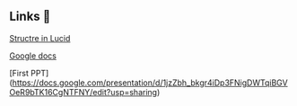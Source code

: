 ## Links 🔗
[Structre in Lucid](google.com)

[Google docs](https://docs.google.com/document/d/1iRDDvUHyqFp6fEYUWjwzQoosVaID2SuTmhczGTjOLZc/edit?usp=sharing)

[First PPT] (https://docs.google.com/presentation/d/1jzZbh_bkgr4iDp3FNigDWTqiBGVOeR9bTK16CgNTFNY/edit?usp=sharing)
